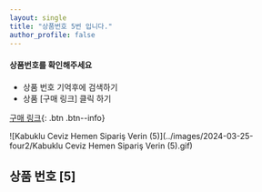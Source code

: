 ```yaml
---
layout: single
title: "상품번호 5번 입니다."
author_profile: false
---
```




<div class="notice--info">
<h4> 상품번호를 확인해주세요 </h4>
<ul>
    <li> 상품 번호 기억후에 검색하기 </li>
    <li> 상품 [구매 링크] 클릭 하기 </li>
</ul>
</div>


[구매 링크](https://link.coupang.com/a/bvsD0w){: .btn .btn--info}




![Kabuklu Ceviz   Hemen Sipariş Verin (5)](../images/2024-03-25-four2/Kabuklu Ceviz   Hemen Sipariş Verin (5).gif)





## 상품 번호 [5]

